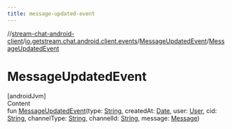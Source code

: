 ```yaml
---
title: message-updated-event
---
```

//[stream-chat-android-client](../../../index.md)/[io.getstream.chat.android.client.events](../index.md)/[MessageUpdatedEvent](index.md)/[MessageUpdatedEvent](MessageUpdatedEvent.md)



# MessageUpdatedEvent  
[androidJvm]  
Content  
fun [MessageUpdatedEvent](MessageUpdatedEvent.md)(type: [String](https://kotlinlang.org/api/latest/jvm/stdlib/kotlin/-string/index.html), createdAt: [Date](https://developer.android.com/reference/kotlin/java/util/Date.html), user: [User](../../io.getstream.chat.android.client.models/User/index.md), cid: [String](https://kotlinlang.org/api/latest/jvm/stdlib/kotlin/-string/index.html), channelType: [String](https://kotlinlang.org/api/latest/jvm/stdlib/kotlin/-string/index.html), channelId: [String](https://kotlinlang.org/api/latest/jvm/stdlib/kotlin/-string/index.html), message: [Message](../../io.getstream.chat.android.client.models/Message/index.md))  



